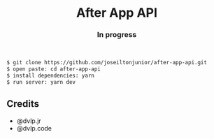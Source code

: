 <h1 align="center">After App API</h1>

<h3 align="center">In progress</h3>

<p align="center">
  <img src="https://i.ibb.co/kMGLfDN/docs1.png" alt="" border="0">

  <img src="https://i.ibb.co/Cm79GhM/docs2.png" alt="" border="0">
</p>

```sh
$ git clone https://github.com/joseiltonjunior/after-app-api.git
$ open paste: cd after-app-api
$ install dependencies: yarn
$ run server: yarn dev
```

## Credits

- @dvlp.jr
- @dvlp.code

